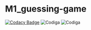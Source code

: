 # M1_guessing-game

[![Codacy Badge](https://app.codacy.com/project/badge/Grade/cb56b19925c54e6a86696dced7e7a320)](https://www.codacy.com/gh/Abhishek-S-28/M1_guessing-game/dashboard?utm_source=github.com&amp;utm_medium=referral&amp;utm_content=Abhishek-S-28/M1_guessing-game&amp;utm_campaign=Badge_Grade) ![Codiga](https://api.codiga.io/project/32507/score/svg) ![Codiga](https://api.codiga.io/project/32507/status/svg)
